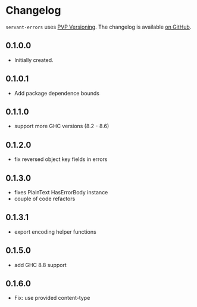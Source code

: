 # Changelog

`servant-errors` uses [PVP Versioning][1].
The changelog is available [on GitHub][2].

## 0.1.0.0

* Initially created.

[1]: https://pvp.haskell.org
[2]: https://github.com/epicallan/servant-errors/releases

## 0.1.0.1

* Add package dependence bounds

[1]: https://pvp.haskell.org
[2]: https://github.com/epicallan/servant-errors/releases

## 0.1.1.0

* support more GHC versions (8.2 - 8.6)

## 0.1.2.0

* fix reversed object key fields in errors

## 0.1.3.0

* fixes PlainText HasErrorBody instance
* couple of code refactors

## 0.1.3.1

* export encoding helper functions

## 0.1.5.0

* add GHC 8.8 support

## 0.1.6.0

* Fix: use provided content-type
